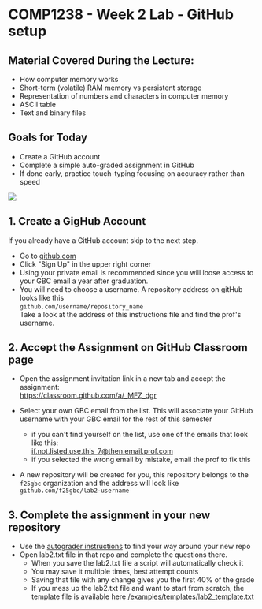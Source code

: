 # COMP1238 - Week 2 Lab - GitHub setup

## Material Covered During the Lecture:
- How computer memory works
- Short-term (volatile) RAM memory vs persistent storage
- Representation of numbers and characters in computer memory
- ASCII table
- Text and binary files

## Goals for Today
- Create a GitHub account
- Complete a simple auto-graded assignment in GitHub
- If done early, practice touch-typing focusing on accuracy rather than speed

![](https://classroom.github.com/assets/classroom-illustration-ae26b292c1f8278b1865d1315c24fd56707467d711a031870536a9ad3aa1aeb2.svg)

## 1. Create a GigHub Account
If you already have a GitHub account skip to the next step.

 - Go to [github.com](https://github.com/)
 - Click "Sign Up" in the upper right corner
 - Using your private email is recommended since you will loose access to your GBC email a year after graduation.
 - You will need to choose a username. A repository address on gitHub looks like this  
 `github.com/username/repository_name`  
 Take a look at the address of this instructions file and find the prof's username.
 

## 2. Accept the Assignment on GitHub Classroom page
 - Open the assignment invitation link in a new tab and accept the assignment:  
   https://classroom.github.com/a/_MFZ_dgr
 - Select your own GBC email from the list. This will associate your GitHub username with your GBC email for the rest of this semester
    - if you can't find yourself on the list, use one of the emails that look like this:  
    if.not.listed.use.this_7@then.email.prof.com  
    - if you selected the wrong email by mistake, email the prof to fix this

 - A new repository will be created for you, this repository belongs to the `f25gbc` organization and the address will look like  
 `github.com/f25gbc/lab2-username`

## 3. Complete the assignment in your new repository
- Use the [autograder instructions](autograder_instructions.md) to find your way around your new repo
- Open lab2.txt file in that repo and complete the questions there.
    - When you save the lab2.txt file a script will automatically check it
    - You may save it multiple times, best attempt counts
    - Saving that file with any change gives you the first 40% of the grade
    - If you mess up the lab2.txt file and want to start from scratch, the template file is available here [/examples/templates/lab2_template.txt](/examples/templates/lab2_template.txt)

